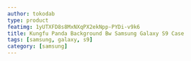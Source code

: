 ```yaml
---
author: tokodab
type: product
featimg: 1yUTXFD8s8MxNXqPX2ekNpp-PYDi-v9k6
title: Kungfu Panda Background Bw Samsung Galaxy S9 Case
tags: [samsung, galaxy, s9]
category: [samsung]
---
```

